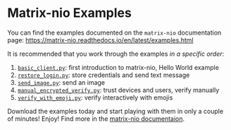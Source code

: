 # Matrix-nio Examples

You can find the examples documented on the `matrix-nio` documentation
page: https://matrix-nio.readthedocs.io/en/latest/examples.html

It is recommended that you work through the examples *in a specific order*:
1. [`basic_client.py`](basic_client.py):
   first introduction to matrix-nio, Hello World example
2. [`restore_login.py`](restore_login.py):
   store credentials and send text message
3. [`send_image.py`](send_image.py):
   send an image
4. [`manual_encrypted_verify.py`](manual_encrypted_verify.py):
   trust devices and users, verify manually
5. [`verify_with_emoji.py`](verify_with_emoji.py):
   verify interactively with emojis

Download the examples today and start playing with them in only a couple of minutes!
Enjoy! Find more in the [matrix-nio documentaion](https://matrix-nio.readthedocs.io/en/latest/index.html).
